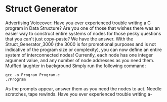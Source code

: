 # Struct Generator

Advertising Voiceover: 
Have you ever experienced trouble writing a C program in Data Structure?
Are you one of those that wishes there was an easier way to construct entire systems of nodes for those pesky questions that you can't just copy-paste?
We have the answer. 
With the Struct_Generator_3000 (the 3000 is for promotional purposes and is not indicative of the program size or complexity), you can now define an entire system of interconnected nodes!
Currently, each node has one integer argument value, and any number of node addresses as you need them.
Muffled laughter in background
Simply run the following command:
```
gcc -o Program Program.c
./Program
```
As the prompts appear, answer them as you need the nodes to act.
Needle scratches, tape rewinds.
Have you ever experienced trouble writing a-
